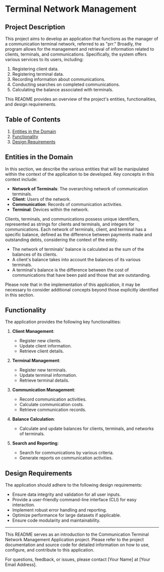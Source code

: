 # Terminal Network Management 

## Project Description

This project aims to develop an application that functions as the manager of a communication terminal network, referred to as "prr." Broadly, the program allows for the management and retrieval of information related to clients, terminals, and communications. Specifically, the system offers various services to its users, including:

1. Registering client data.
2. Registering terminal data.
3. Recording information about communications.
4. Conducting searches on completed communications.
5. Calculating the balance associated with terminals.

This README provides an overview of the project's entities, functionalities, and design requirements.

## Table of Contents

1. [Entities in the Domain](#entities-in-the-domain)
2. [Functionality](#functionality)
3. [Design Requirements](#design-requirements)

## Entities in the Domain

In this section, we describe the various entities that will be manipulated within the context of the application to be developed. Key concepts in this context include:

- **Network of Terminals**: The overarching network of communication terminals.
- **Client**: Users of the network.
- **Communication**: Records of communication activities.
- **Terminal**: Devices within the network.

Clients, terminals, and communications possess unique identifiers, represented as strings for clients and terminals, and integers for communications. Each network of terminals, client, and terminal has a specific balance, defined as the difference between payments made and outstanding debts, considering the context of the entity.

- The network of terminals' balance is calculated as the sum of the balances of its clients.
- A client's balance takes into account the balances of its various terminals.
- A terminal's balance is the difference between the cost of communications that have been paid and those that are outstanding.

Please note that in the implementation of this application, it may be necessary to consider additional concepts beyond those explicitly identified in this section.

## Functionality

The application provides the following key functionalities:

1. **Client Management**:
   - Register new clients.
   - Update client information.
   - Retrieve client details.

2. **Terminal Management**:
   - Register new terminals.
   - Update terminal information.
   - Retrieve terminal details.

3. **Communication Management**:
   - Record communication activities.
   - Calculate communication costs.
   - Retrieve communication records.

4. **Balance Calculation**:
   - Calculate and update balances for clients, terminals, and networks of terminals.

5. **Search and Reporting**:
   - Search for communications by various criteria.
   - Generate reports on communication activities.

## Design Requirements

The application should adhere to the following design requirements:

- Ensure data integrity and validation for all user inputs.
- Provide a user-friendly command-line interface (CLI) for easy interaction.
- Implement robust error handling and reporting.
- Optimize performance for large datasets if applicable.
- Ensure code modularity and maintainability.

---

This README serves as an introduction to the Communication Terminal Network Management Application project. Please refer to the project documentation and source code for detailed information on how to use, configure, and contribute to this application.

For questions, feedback, or issues, please contact [Your Name] at [Your Email Address].
